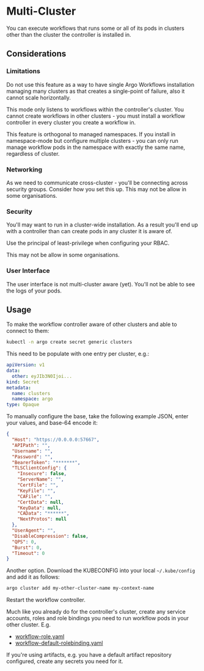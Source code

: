 # Multi-Cluster

You can execute workflows that runs some or all of its pods in clusters other than the cluster the controller is installed in.

## Considerations 
### Limitations

Do not use this feature as a way to have single Argo Workflows installation managing many clusters as that creates a single-point of failure, also it cannot scale horizontally. 

This mode only listens to workflows within the controller's cluster. You cannot create workflows in other clusters - you must install a workflow controller in every cluster you create a workflow in.

This feature is orthogonal to managed namespaces. If you install in namespace-mode but configure multiple clusters - you can only run manage workflow pods in the namespace with exactly the same name, regardless of cluster.

### Networking

As we need to communicate cross-cluster - you'll be connecting across security groups. Consider how you set this up. This may not be allow in some organisations. 

### Security

You'll may want to run in a cluster-wide installation. As a result you'll end up with a controller than can create pods in any cluster it is aware of.

Use the principal of least-privilege when configuring your RBAC.

This may not be allow in some organisations.

### User Interface

The user interface is not multi-cluster aware (yet). You'll not be able to see the logs of your pods.

## Usage

To make the workflow controller aware of other clusters and able to connect to them:

```bash
kubectl -n argo create secret generic clusters
```

This need to be populate with one entry per cluster, e.g.:

```yaml
apiVersion: v1
data:
  other: eyJIb3N0Ijoi...
kind: Secret
metadata:
  name: clusters
  namespace: argo
type: Opaque
```

To manually configure the base, take the following example JSON, enter your values, and base-64 encode it:

```json
{
  "Host": "https://0.0.0.0:57667",
  "APIPath": "",
  "Username": "",
  "Password": "",
  "BearerToken": "*******",
  "TLSClientConfig": {
    "Insecure": false,
    "ServerName": "",
    "CertFile": "",
    "KeyFile": "",
    "CAFile": "",
    "CertData": null,
    "KeyData": null,
    "CAData": "******",
    "NextProtos": null
  },
  "UserAgent": "",
  "DisableCompression": false,
  "QPS": 0,
  "Burst": 0,
  "Timeout": 0
}
```

Another option. Download the KUBECONFIG into your local `~/.kube/config` and add it as follows:

```bash
argo cluster add my-other-cluster-name my-context-name 
```

Restart the workflow controller.

Much like you already do for the controller's cluster, create any service accounts, roles and role bindings you need to run workflow pods in your other cluster. E.g.

* [workflow-role.yaml](manifests/quick-start/base/workflow-role.yaml)
* [workflow-default-rolebinding.yaml](manifests/quick-start/base/workflow-default-rolebinding.yaml)

If you're using artifacts, e.g. you have a default artifact repository configured, create any secrets you need for it. 
